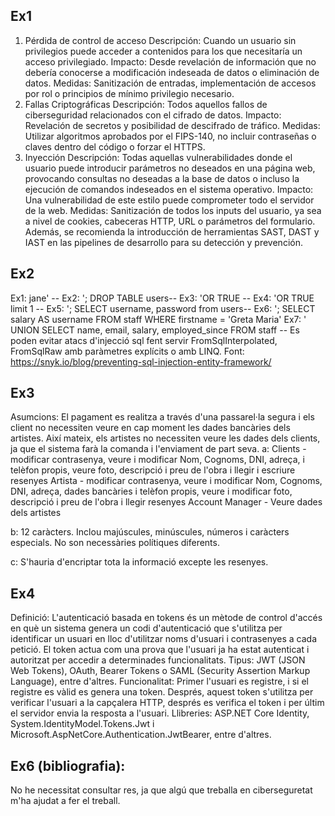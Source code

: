 ## Ex1
1. Pérdida de control de acceso
Descripción: Cuando un usuario sin privilegios puede acceder a contenidos para los que necesitaría un acceso privilegiado.
Impacto: Desde revelación de información que no debería conocerse a modificación indeseada de datos o eliminación de datos.
Medidas: Sanitización de entradas, implementación de accesos por rol o principios de mínimo privilegio necesario.
2. Fallas Criptográficas
Descripción: Todos aquellos fallos de ciberseguridad relacionados con el cifrado de datos.
Impacto: Revelación de secretos y posibilidad de descifrado de tráfico.
Medidas: Utilizar algoritmos aprobados por el FIPS-140, no incluir contraseñas o claves dentro del código o forzar el HTTPS.
3. Inyección
Descripción: Todas aquellas vulnerabilidades donde el usuario puede introducir parámetros no deseados en una página web, provocando consultas no deseadas a la base de datos o incluso la ejecución de comandos indeseados en el sistema operativo.
Impacto: Una vulnerabilidad de este estilo puede comprometer todo el servidor de la web.
Medidas: Sanitización de todos los inputs del usuario, ya sea a nivel de cookies, cabeceras HTTP, URL o parámetros del formulario. Además, se recomienda la introducción de herramientas SAST, DAST y IAST en las pipelines de desarrollo para su detección y prevención.
## Ex2
Ex1: jane' --
Ex2: '; DROP TABLE users--
Ex3: 'OR TRUE --
Ex4: 'OR TRUE limit 1 --
Ex5: '; SELECT username, password from users--
Ex6: '; SELECT salary AS username FROM staff WHERE firstname = 'Greta Maria'
Ex7: ' UNION SELECT name, email, salary, employed_since FROM staff --
Es poden evitar atacs d'injecció sql fent servir FromSqlInterpolated, FromSqlRaw amb paràmetres explícits o amb LINQ.
Font: https://snyk.io/blog/preventing-sql-injection-entity-framework/
## Ex3
Asumcions:
El pagament es realitza a través d'una passarel·la segura i els client no necessiten veure en cap moment les dades bancàries dels artistes. Així mateix, els artistes no necessiten veure les dades dels clients, ja que el sistema farà la comanda i l'enviament de part seva.
a:
Clients - modificar contrasenya, veure i modificar Nom, Cognoms, DNI, adreça, i telèfon propis, veure foto, descripció i preu de l'obra i llegir i escriure resenyes
Artista - modificar contrasenya, veure i modificar Nom, Cognoms, DNI, adreça, dades bancàries i telèfon propis, veure i modificar foto, descripció i preu de l'obra i llegir resenyes
Account Manager - Veure dades dels artistes

b:
12 caràcters. Inclou majúscules, minúscules, números i caràcters especials. No son necessàries polítiques diferents.

c:
S'hauria d'encriptar tota la informació excepte les resenyes.

## Ex4
Definició: L'autenticació basada en tokens és un mètode de control d'accés en què un sistema genera un codi d'autenticació que s'utilitza per identificar un usuari en lloc d'utilitzar noms d'usuari i contrasenyes a cada petició. El token actua com una prova que l'usuari ja ha estat autenticat i autoritzat per accedir a determinades funcionalitats.
Tipus: JWT (JSON Web Tokens), OAuth, Bearer Tokens o SAML (Security Assertion Markup Language), entre d'altres.
Funcionalitat: Primer l'usuari es registre, i si el registre es vàlid es genera una token. Després, aquest token s'utilitza per verificar l'usuari a la capçalera HTTP, després es verifica el token i per últim el servidor envia la resposta a l'usuari.
Llibreries: ASP.NET Core Identity, System.IdentityModel.Tokens.Jwt i Microsoft.AspNetCore.Authentication.JwtBearer, entre d'altres.

## Ex6 (bibliografia):
No he necessitat consultar res, ja que algú que treballa en ciberseguretat m'ha ajudat a fer el treball.
